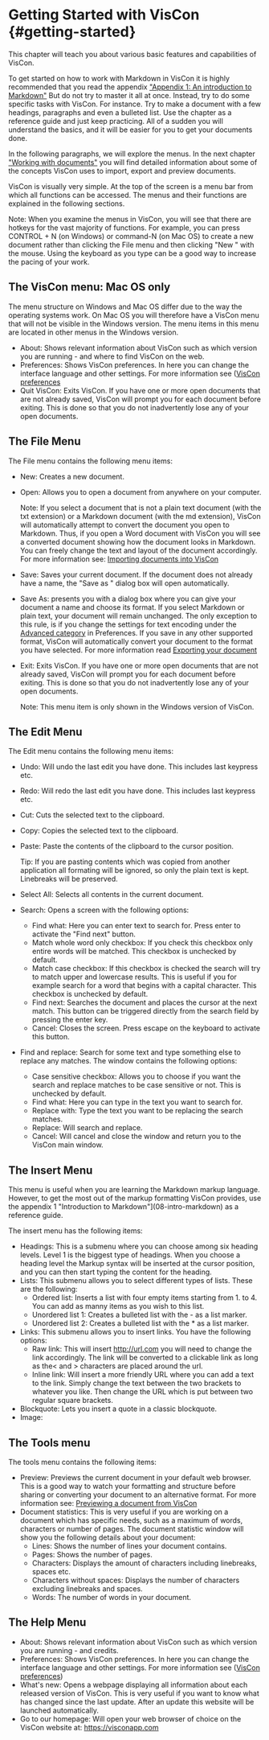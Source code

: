 
# Getting Started with VisCon {#getting-started}

This chapter will teach you about various basic features and capabilities of VisCon.

To get started on how to work with Markdown in VisCon it is highly recommended that you read the appendix ["Appendix 1: An introduction to Markdown"](#Markdown-intro) But do not try to master it all at once. Instead, try to do some specific tasks with VisCon. For instance. Try to make a document with a few headings, paragraphs and even a bulleted list. Use the chapter as a reference guide and just keep practicing. All of a sudden you will understand the basics, and it will be easier for you to get your documents done.

In the following paragraphs, we will explore the menus. In the next chapter ["Working with documents"](#working-with-documents) you will find detailed information about some of the concepts VisCon uses to import, export and preview documents.

VisCon is visually very simple. At the top of the screen is a menu bar from which all functions can be accessed. The menus and their functions are explained in the following sections.

Note: When you examine the menus in VisCon, you will see that there are hotkeys for the vast majority of functions. For example, you can press CONTROL + N (on Windows) or command-N (on Mac OS) to create a new document rather than clicking the File menu and then clicking "New " with the mouse. Using the keyboard as you type can be a good way to increase the pacing of your work.

## The VisCon menu: Mac OS only

The menu structure on Windows and Mac OS differ due to the way the operating systems work. On Mac OS you will therefore have a VisCon menu that will not be visible in the Windows version. The menu items in this menu are located in other menus in the Windows version.

* About: Shows relevant information about VisCon such as which version you are running - and where to find VisCon on the web.
* Preferences: Shows VisCon preferences. In here you can change the interface language and other settings. For more information see ([VisCon preferences](#VisCon-preferences)
* Quit VisCon: Exits VisCon. If you have one or more open documents that are not already saved, VisCon will prompt you for each document before exiting. This is done so that you do not inadvertently lose any of your open documents.


## The File Menu

The File menu contains the following menu items:

* New: Creates a new document.
* Open: Allows you to open a document from anywhere on your computer.

	Note: If you select a document that is not a plain text document (with the txt extension) or a Markdown document (with the md extension), VisCon will automatically attempt to convert the document you open to Markdown.
Thus, if you open a Word document with VisCon you will see a converted document showing how the document looks in Markdown. You can freely change the text and layout of the document accordingly. For more information see: [Importing documents into VisCon](#importing-documents-into-VisCon)
* Save: Saves your current document. If the document does not already have a name, the "Save as " dialog box will open automatically.
* Save As: presents you with a dialog box where you can give your document a name and choose its format. If you select Markdown or plain text, your document will remain unchanged. The only exception to this rule, is if you change the settings for text encoding under the [Advanced category](#advanced-preferences) in Preferences. If you save in any other supported format, VisCon will automatically convert your document to the format you have selected. For more information read [Exporting your document](#exporting-documents-from-VisCon)
* Exit: Exits VisCon. If you have one or more open documents that are not already saved, VisCon will prompt you for each document before exiting. This is done so that you do not inadvertently lose any of your open documents.

	Note: This menu item is only shown in the Windows version of VisCon.

## The Edit Menu

The Edit menu contains the following menu items:

* Undo: Will undo the last edit you have done. This includes last keypress etc.
* Redo: Will redo the last edit you have done. This includes last keypress etc.
* Cut: Cuts the selected text to the clipboard.
* Copy: Copies the selected text to the clipboard.
* Paste: Paste the contents of the clipboard to the cursor position.

	Tip: If you are pasting contents which was copied from another application all formating will be ignored, so only the plain text is kept. Linebreaks will be preserved.
* Select All: Selects all contents in the current document.
* Search: Opens a screen with the following options:
	* Find what: Here you can enter text to search for. Press enter to activate the "Find next" button.
	* Match whole word only  checkbox: If you check this checkbox only entire words will be matched. This checkbox is unchecked by default.
	* Match case checkbox: If this checkbox is checked the search will try to match upper and lowercase results. This is useful if you for example search for a word that begins with a capital character. This checkbox is unchecked by default.
	* Find next: Searches the document and places the cursor at the next match. This button can be triggered directly from the search field by pressing the enter key.
	* Cancel: Closes the screen. Press escape on the keyboard to activate this button.
* Find and replace: Search for some text and type something else to replace any matches. The window contains the following options:
	* Case sensitive checkbox: Allows you to choose if you want the search and replace matches to be case sensitive or not. This is unchecked by default.
	* Find what: Here you can type in the text you want to search for.
	* Replace with: Type the text you want to be replacing the search matches.
	* Replace: Will search and replace.
	* Cancel: Will cancel and close the window and return you to the VisCon main window.

## The Insert Menu

This menu is useful when you are learning the Markdown markup language. However, to get the most out of the markup formatting VisCon provides, use the appendix 1 "Introduction to Markdown"](08-intro-markdown) as a reference guide.

The insert menu has the following items:

* Headings: This is a submenu where you can choose among six heading levels. Level 1 is the biggest type of headings. When you choose a heading level the Markup syntax will be inserted at the cursor position, and you can then start typing the content for the heading.
* Lists: This submenu allows you to select different types of lists. These are the following:
	* Ordered list: Inserts a list with four empty items starting from 1. to 4. You can add as manny items as you wish to this list.
	* Unordered list 1: Creates a bulleted list with the - as a list marker.
	* Unordered list 2: Creates a bulleted list with the * as a list marker.
* Links: This submenu allows you to insert links. You have the following options:
	 * Raw link: This will insert <http://url.com> you will need to change the link accordingly. The link will be converted to a clickable link as long as the\< and \> characters are placed around the url.
	* Inline link: Will insert a more friendly URL where you can add a text to the link. Simply change the text between the two brackets to whatever you like. Then change the URL which is put between two regular square brackets.
* Blockquote: Lets you insert a quote in a classic blockquote.
* Image: 

## The Tools menu

The tools menu contains the following items:

* Preview: Previews the current document in your default web browser. This is a good way to watch your formatting and structure before sharing or converting your document to an alternative format. For more information see: [Previewing a document from VisCon](#previewing-a-document-from-VisCon)
* Document statistics: This is very useful if you are working on a document which has specific needs, such as a maximum of words, characters or number of pages. The document statistic window will show you the following details about your document:
	- Lines: Shows the number of lines your document contains.
	- Pages: Shows the number of pages.
	- Characters: Displays the amount of characters including linebreaks, spaces etc.
	- Characters without spaces: Displays the number of characters excluding linebreaks and spaces.
	- Words: The number of words in your document.

## The Help Menu

* About: Shows relevant information about VisCon such as which version you are running - and credits.
* Preferences: Shows VisCon preferences. In here you can change the interface language and other settings. For more information see ([VisCon preferences](#VisCon-preferences))
* What's new: Opens a webpage displaying all information about each released version of VisCon. This is very useful if you want to know what has changed since the last update. After an update this website will be launched automatically.
* Go to our homepage: Will open your web browser of choice on the VisCon website at: <https://visconapp.com>